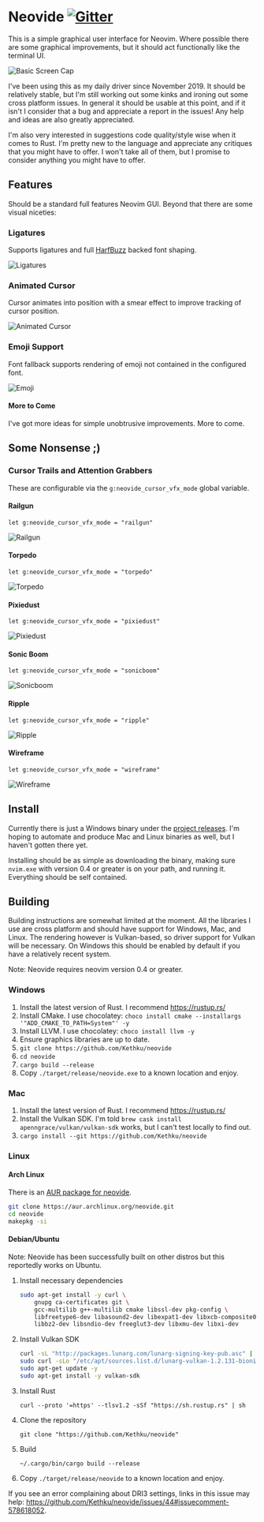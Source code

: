 # Neovide [![Gitter](https://badges.gitter.im/neovide/community.svg)](https://gitter.im/neovide/community?utm_source=badge&utm_medium=badge&utm_campaign=pr-badge)

This is a simple graphical user interface for Neovim. Where possible there are some graphical improvements, but it should act
functionally like the terminal UI.

![Basic Screen Cap](./assets/BasicScreenCap.png)

I've been using this as my daily driver since November 2019. It should be relatively stable, but I'm still working out some kinks
and ironing out some cross platform issues. In general it should be usable at this point, and if it isn't I consider that a bug and
appreciate a report in the issues! Any help and ideas are also greatly appreciated.

I'm also very interested in suggestions code quality/style wise when it comes to Rust. I'm pretty new to the language and appreciate
any critiques that you might have to offer. I won't take all of them, but I promise to consider anything you might have to offer.

## Features

Should be a standard full features Neovim GUI. Beyond that there are some visual niceties:

### Ligatures

Supports ligatures and full [HarfBuzz](https://www.freedesktop.org/wiki/Software/HarfBuzz/) backed font shaping.

![Ligatures](./assets/Ligatures.png)

### Animated Cursor

Cursor animates into position with a smear effect to improve tracking of cursor position.

![Animated Cursor](./assets/AnimatedCursor.gif)

### Emoji Support

Font fallback supports rendering of emoji not contained in the configured font.

![Emoji](./assets/Emoji.png)

#### More to Come

I've got more ideas for simple unobtrusive improvements. More to come.

## Some Nonsense ;)

### Cursor Trails and Attention Grabbers

These are configurable via the `g:neovide_cursor_vfx_mode` global variable.

#### Railgun

```
let g:neovide_cursor_vfx_mode = "railgun"
```

![Railgun](./assets/Railgun.gif)

#### Torpedo

```
let g:neovide_cursor_vfx_mode = "torpedo"
```

![Torpedo](./assets/Torpedo.gif)

#### Pixiedust

```
let g:neovide_cursor_vfx_mode = "pixiedust"
```

![Pixiedust](./assets/Pixiedust.gif)

#### Sonic Boom

```
let g:neovide_cursor_vfx_mode = "sonicboom"
```

![Sonicboom](./assets/Sonicboom.gif)

#### Ripple

```
let g:neovide_cursor_vfx_mode = "ripple"
```

![Ripple](./assets/Ripple.gif)

#### Wireframe

```
let g:neovide_cursor_vfx_mode = "wireframe"
```

![Wireframe](./assets/Wireframe.gif)


## Install

Currently there is just a Windows binary under the [project releases](https://github.com/Kethku/neovide/releases). I'm
hoping to automate and produce Mac and Linux binaries as well, but I haven't gotten there yet.

Installing should be as simple as downloading the binary, making sure `nvim.exe` with version 0.4 or greater is on your path, and running it. Everything should be self contained.

## Building

Building instructions are somewhat limited at the moment. All the libraries I use are cross platform and should have
support for Windows, Mac, and Linux. The rendering however is Vulkan-based, so driver support for Vulkan will be
necessary. On Windows this should be enabled by default if you have a relatively recent system.

Note: Neovide requires neovim version 0.4 or greater.

### Windows

1. Install the latest version of Rust. I recommend <https://rustup.rs/>
2. Install CMake. I use chocolatey: `choco install cmake --installargs '"ADD_CMAKE_TO_PATH=System"' -y`
3. Install LLVM. I use chocolatey: `choco install llvm -y`
4. Ensure graphics libraries are up to date.
5. `git clone https://github.com/Kethku/neovide`
6. `cd neovide`
7. `cargo build --release`
8. Copy `./target/release/neovide.exe` to a known location and enjoy.

### Mac

1. Install the latest version of Rust. I recommend <https://rustup.rs/>
2. Install the Vulkan SDK. I'm told `brew cask install apenngrace/vulkan/vulkan-sdk` works, but I can't test locally to find out.
3. `cargo install --git https://github.com/Kethku/neovide`

### Linux

#### Arch Linux

There is an [AUR package for neovide](https://aur.archlinux.org/packages/neovide).

```sh
git clone https://aur.archlinux.org/neovide.git
cd neovide
makepkg -si
```

#### Debian/Ubuntu

Note: Neovide has been successfully built on other distros but this reportedly works on Ubuntu.

1. Install necessary dependencies

    ```sh
    sudo apt-get install -y curl \
        gnupg ca-certificates git \
        gcc-multilib g++-multilib cmake libssl-dev pkg-config \
        libfreetype6-dev libasound2-dev libexpat1-dev libxcb-composite0-dev \
        libbz2-dev libsndio-dev freeglut3-dev libxmu-dev libxi-dev
    ```

2. Install Vulkan SDK

    ```sh
    curl -sL "http://packages.lunarg.com/lunarg-signing-key-pub.asc" | sudo apt-key add -
    sudo curl -sLo "/etc/apt/sources.list.d/lunarg-vulkan-1.2.131-bionic.list" "http://packages.lunarg.com/vulkan/1.2.131/lunarg-vulkan-1.2.131-bionic.list"
    sudo apt-get update -y
    sudo apt-get install -y vulkan-sdk
    ```

3. Install Rust

    `curl --proto '=https' --tlsv1.2 -sSf "https://sh.rustup.rs" | sh`

4. Clone the repository

    `git clone "https://github.com/Kethku/neovide"`

5. Build

    `~/.cargo/bin/cargo build --release`

6. Copy `./target/release/neovide` to a known location and enjoy.

If you see an error complaining about DRI3 settings, links in this issue may help:
<https://github.com/Kethku/neovide/issues/44#issuecomment-578618052>.
